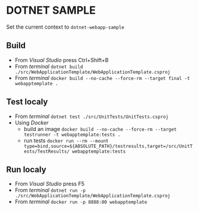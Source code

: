 # DOTNET SAMPLE

Set the current context to `dotnet-webapp-sample`

## Build

- From *Visual Studio* press Ctrl+Shift+B
- From *terminal* `dotnet build ./src/WebApplicationTemplate/WebApplicationTemplate.csproj`
- From *terminal* `docker build --no-cache --force-rm --target final -t webapptemplate .`

## Test localy

- From *terminal* `dotnet test ./src/UnitTests/UnitTests.csproj`
- Using *Docker*
  - build an image `docker build --no-cache --force-rm --target testrunner -t webapptemplate:tests .`
  - run tests `docker run --rm --mount type=bind,source=${ABSOLUTE_PATH}/testresults,target=/src/UnitTests/TestResults/ webapptemplate:tests`

## Run localy

- From *Visual Studio* press F5
- From *terminal* `dotnet run -p ./src/WebApplicationTemplate/WebApplicationTemplate.csproj`
- From *terminal* `docker run -p 8888:80 webapptemplate`